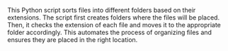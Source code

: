 This Python script sorts files into different folders based on their extensions. The script first creates folders where the files will be placed. Then, it checks the extension of each file and moves it to the appropriate folder accordingly. This automates the process of organizing files and ensures they are placed in the right location.
